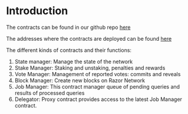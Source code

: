 # Introduction
The contracts can be found in our github repo [here](https://github.com/razor-network/contracts)

The addresses where the contracts are deployed can be found [here](https://github.com/razor-network/contracts/blob/master/deployed/matic/addresses.json)

The different kinds of contracts and their functions:

1. State manager: Manage the state of the network
2. Stake Manager: Staking and unstaking, penalties and rewards
3. Vote Manager: Management of reported votes: commits and reveals
4. Block Manager: Create new blocks on Razor Network
5. Job Manager: This contract manager queue of pending queries and results of processed queries
6. Delegator: Proxy contract provides access to the latest Job Manager contract.
